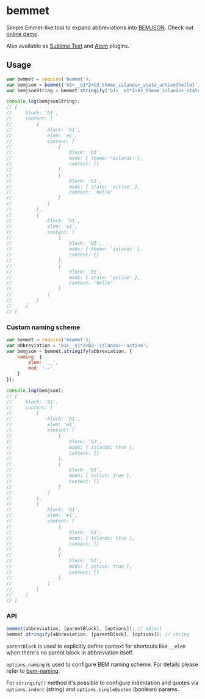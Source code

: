 # bemmet

Simple Emmet-like tool to expand abbreviations into [BEMJSON](https://en.bem.info/technology/bemjson/).
Check out [online demo](http://tadatuta.github.io/bemmet/).

Also available as [Sublime Text](https://github.com/tadatuta/sublime-bemmet) and [Atom](https://atom.io/packages/atom-bemmet) plugins.

## Usage
```js
var bemmet = require('bemmet');
var bemjson = bemmet('b1>__e1*2>b3_theme_islands+_state_active{hello}'); // object
var bemjsonString = bemmet.stringify('b1>__e1*2>b3_theme_islands+_state_active{hello}');

console.log(bemjsonString);
// {
//     block: 'b1',
//     content: [
//         {
//             block: 'b1',
//             elem: 'e1',
//             content: [
//                 {
//                     block: 'b3',
//                     mods: { theme: 'islands' },
//                     content: {}
//                 },
//                 {
//                     block: 'b1',
//                     mods: { state: 'active' },
//                     content: 'hello'
//                 }
//             ]
//         },
//         {
//             block: 'b1',
//             elem: 'e1',
//             content: [
//                 {
//                     block: 'b3',
//                     mods: { theme: 'islands' },
//                     content: {}
//                 },
//                 {
//                     block: 'b1',
//                     mods: { state: 'active' },
//                     content: 'hello'
//                 }
//             ]
//         }
//     ]
// }
```

### Custom naming scheme
```js
var bemmet = require('bemmet');
var abbreviation = 'b1>__e1*2>b3--islands+--active';
var bemjson = bemmet.stringify(abbreviation, {
    naming: {
        elem: '__',
        mod: '--'
    }
});

console.log(bemjson);
// {
//     block: 'b1',
//     content: [
//         {
//             block: 'b1',
//             elem: 'e1',
//             content: [
//                 {
//                     block: 'b3',
//                     mods: { islands: true },
//                     content: {}
//                 },
//                 {
//                     block: 'b1',
//                     mods: { active: true },
//                     content: {}
//                 }
//             ]
//         },
//         {
//             block: 'b1',
//             elem: 'e1',
//             content: [
//                 {
//                     block: 'b3',
//                     mods: { islands: true },
//                     content: {}
//                 },
//                 {
//                     block: 'b1',
//                     mods: { active: true },
//                     content: {}
//                 }
//             ]
//         }
//     ]
// }
```

### API
```js
bemmet(abbreviation, [parentBlock], [options]); // object
bemmet.stringify(abbreviation, [parentBlock], [options]); // string
```
`parentBlock` is used to explicitly define context for shortcuts like `__elem` when there's no parent block in abbreviation itself.

`options.naming` is used to configure BEM naming scheme. For details please refer to [bem-naming](https://en.bem.info/tools/bem/bem-naming/).

For `stringify()` method it's possible to configure indentation and quotes via `options.indent` (string) and `options.singleQuotes` (boolean) params.
